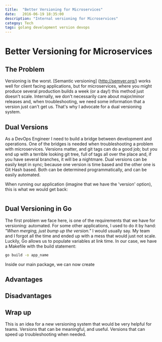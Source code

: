 ```yaml
---
title:  "Better Versioning for Microservices"
date:   2016-06-19 18:35:00
description: "Internal versioning for Microservices"
categoy: Tech
tags: golang development version devops
---
```


Better Versioning for Microservices
=

The Problem
-

Versioning is the worst. [Semantic versioning] (http://semver.org/) works well for client facing applications, but for microservices, where you might produce several production builds a week (or a day!) this method just doesn't scale. Internally, we don't necessarily care about major/minor releases and, when troubleshooting, we need some information that a version just can't get us. That's why I advocate for a dual versioning system.



Dual Versions
-

As a DevOps Engineer I need to build a bridge between development and operations. One of the bridges is needed when troubleshooting a problem with microservices. Versions matter, and git tags can do a good job; but you end up with a terrible looking git tree, full of tags all over the place and, if you have several branches, it will be a nightmare. Dual versions can be easily kept in sync; because one version is time based and the other one is Git Hash based. Both can be determined programmatically, and can be easily automated.

When running our application (imagine that we have the 'version' option), this is what we would get back:

```bash

```

Dual Versioning in Go
-
The first problem we face here, is one of the requirements that we have for versioning: automated. For some other applications, I used to do it by hand: *"When merging, just bump up the version."* I would usually say. My team and I forgot all the time and ended up with a mess that would just not scale.
Luckily, Go allows us to populate variables at link time. In our case, we have a Makefile with the build statement:

```bash
go build -o app_name
```

Inside our main package, we can now create

Advantages
-

Disadvantages
-

Wrap up
-

This is an idea for a new versioning system that would be very helpful for teams. Versions that can be meaningful, and useful. Versions that can speed up troubleshooting when needed.
